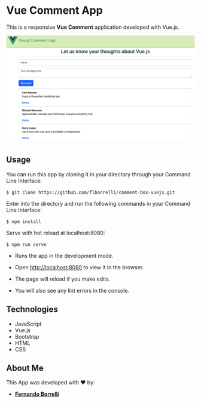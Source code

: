# Vue Comment App
This is a responsive **Vue Comment** application developed with Vue.js.

![](/vue-first-project/public/images/home.png)

## Usage

You can run this app by cloning it in your directory through your Command Line Interface:

```
$ git clone https://github.com/flborrelli/comment-box-vuejs.git
```

Enter into the directory and run the following commands in your Command Line Interface:

```
$ npm install
```

Serve with hot reload at localhost:8080:
```
$ npm run serve
```

- Runs the app in the development mode.

- Open [http://localhost:8080](http://localhost:8080) to view it in the browser.

- The page will reload if you make edits.

- You will also see any lint errors in the console.


## Technologies

- JavaScript
- Vue.js
- Bootstrap
- HTML
- CSS

## About Me

This App was developed with :heart: by:

- [**Fernando Borrelli**](https://github.com/flborrelli)

